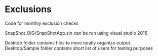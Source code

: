 # Exclusions
Code for monthly exclusion checks

SnapShot_OIG/SnapShotApp.sln can be run using visual studio 2015

Desktop folder contains files to more neatly organize output. Desktop/Sample folder contains short list of users for testing purposes
